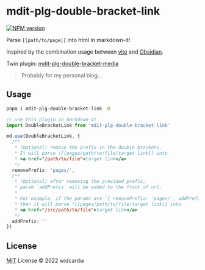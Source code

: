 # mdit-plg-double-bracket-link

[![NPM version](https://img.shields.io/npm/v/mdit-plg-double-bracket-link?color=a1b858&label=)](https://www.npmjs.com/package/mdit-plg-double-bracket-link)

Parse `[[path/to/page]]` into html in markdown-it!

Inspired by the combination usage between [vite](https://vitejs.dev) and [Obsidian](https://obsidian.md). 

Twin plugin: [mdit-plg-double-bracket-media](https://github.com/widcardw/mdit-plg-double-bracket-media)

> Probably for my personal blog...

## Usage

```sh
pnpm i mdit-plg-double-bracket-link -D
```

```ts
// use this plugin in markdown-it
import DoubleBracketLink from 'mdit-plg-double-bracket-link'

md.use(DoubleBracketLink, {
  /**
   * (Optional) remove the prefix in the double brackets.
   * It will parse ![[pages/path/to/file|target link]] into
   * <a href="/path/to/file">target link</a>
   */
  removePrefix: 'pages/',
  /**
   * (Optional) after removing the provided prefix,
   * param `addPrefix` will be added to the front of url.
   *
   * For example, if the params are `{ removePrefix: 'pages/', addPrefix: 'src/' }`,
   * then it will parse ![[pages/path/to/file|target link]] into
   * <a href="/src/path/to/file">target link</a>
   */
  addPrefix: ''
})
```

## License

[MIT](./LICENSE) License © 2022 widcardw

